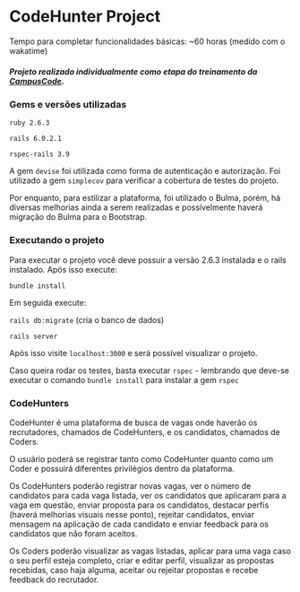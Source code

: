 # CodeHunter Project

Tempo para completar funcionalidades básicas: ~60 horas (medido com o wakatime)

##### Projeto realizado individualmente como etapa do treinamento da [CampusCode](https://www.campuscode.com.br/).

### Gems e versões utilizadas

`ruby 2.6.3`

`rails 6.0.2.1`

`rspec-rails 3.9`

A gem `devise` foi utilizada como forma de autenticação e autorização. Foi utilizado a gem `simplecov` para
verificar a cobertura de testes do projeto.

Por enquanto, para estilizar a plataforma, foi utilizado o Bulma, porém, há diversas melhorias ainda a serem realizadas
e possívelmente haverá migração do Bulma para o Bootstrap.

### Executando o projeto

Para executar o projeto você deve possuir a versão 2.6.3 instalada e o rails instalado. Após isso execute:

`bundle install`

Em seguida execute:

`rails db:migrate` (cria o banco de dados)

`rails server`

Após isso visite `localhost:3000` e será possível visualizar o projeto.

Caso queira rodar os testes, basta executar `rspec` - lembrando que deve-se executar o comando `bundle install` para instalar
a gem `rspec`

### CodeHunters


CodeHunter é uma plataforma de busca de vagas onde haverão os recrutadores,
chamados de CodeHunters, e os candidatos, chamados de Coders.

O usuário poderá se registrar tanto como CodeHunter quanto como um Coder e possuirá diferentes privilégios dentro da plataforma.

Os CodeHunters poderão registrar novas vagas, ver o número de candidatos para cada vaga listada, ver os candidatos que aplicaram
para a vaga em questão, enviar proposta para os candidatos, destacar perfis (haverá melhorias visuais nesse ponto), rejeitar candidatos,
enviar mensagem na aplicação de cada candidato e enviar feedback para os candidatos que não foram aceitos.

Os Coders poderão visualizar as vagas listadas, aplicar para uma vaga caso o seu perfil esteja completo, criar e editar perfil, visualizar as propostas recebidas, caso haja alguma,
aceitar ou rejeitar propostas e recebe feedback do recrutador.

